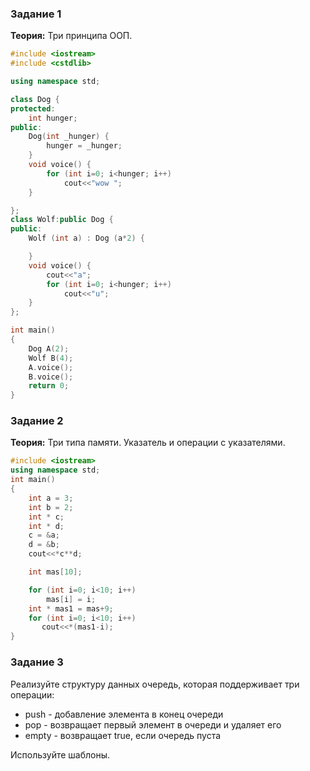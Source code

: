 ### Задание 1
**Теория:** Три принципа ООП.

```cpp
#include <iostream>
#include <cstdlib>

using namespace std;

class Dog {
protected:
    int hunger;
public:
    Dog(int _hunger) {
        hunger = _hunger;
    }
    void voice() {
        for (int i=0; i<hunger; i++)
            cout<<"wow ";
    }

};
class Wolf:public Dog {
public:
    Wolf (int a) : Dog (a*2) {

    }
    void voice() {
        cout<<"a";
        for (int i=0; i<hunger; i++)
            cout<<"u";
    }
};

int main()
{
    Dog A(2);
    Wolf B(4);
    A.voice();
    B.voice();
    return 0;
}
```
### Задание 2
**Теория:** Три типа памяти. Указатель и операции с указателями.

```cpp
#include <iostream>
using namespace std;
int main()
{
    int a = 3;
    int b = 2;
    int * c;
    int * d;
    c = &a;
    d = &b;
    cout<<*c**d;

    int mas[10];

    for (int i=0; i<10; i++)
        mas[i] = i;
    int * mas1 = mas+9;
    for (int i=0; i<10; i++)
       cout<<*(mas1-i);
}
```
### Задание 3
Реализуйте структуру данных очередь, которая поддерживает три операции:
 - push - добавление элемента в конец очереди
 - pop - возвращает первый элемент в очереди и удаляет его
 - empty - возвращает true, если очередь пуста
 
Используйте шаблоны.
